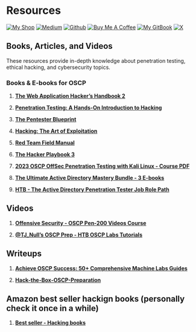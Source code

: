 # Resources

[![My Shop](https://img.shields.io/badge/My%20Shop-verylazytech-%23FFDD00?style=flat&logo=buy-me-a-coffee&logoColor=yellow)](https://buymeacoffee.com/verylazytech/extras)
[![Medium](https://img.shields.io/badge/Medium-%40verylazytech-%231572B6?style=flat&logo=medium&logoColor=white)](https://medium.com/@verylazytech)
[![Github](https://img.shields.io/badge/Github-verylazytech-%23181717?style=flat&logo=github&logoColor=white)](https://github.com/verylazytech)
[![Buy Me A Coffee](https://img.shields.io/badge/Buy%20Me%20A%20Coffee-verylazytech-%23FFDD00?style=flat&logo=buy-me-a-coffee&logoColor=yellow)](https://buymeacoffee.com/verylazytech)
[![My GitBook](https://img.shields.io/badge/My%20GitBook-VeryLazyTech-%23FFDD00?style=flat&logo=gitbook&logoColor=white)](https://www.verylazytech.com)
[![X](https://img.shields.io/twitter/url?url=https%3A%2F%2Fx.com%2Fverylazytech)](https://x.com/verylazytech)

## Books, Articles, and Videos

These resources provide in-depth knowledge about penetration testing, ethical hacking, and cybersecurity topics.

### Books & E-books for OSCP

1. **[The Web Application Hacker’s Handbook 2](https://buymeacoffee.com/verylazytech/e/304591)**  

2. **[Penetration Testing: A Hands-On Introduction to Hacking](https://buymeacoffee.com/verylazytech/e/304596)**  
  
3. **[The Pentester Blueprint](https://buymeacoffee.com/verylazytech/e/304619)**  
  
4. **[Hacking: The Art of Exploitation](https://buymeacoffee.com/verylazytech/e/304623)**  

5. **[Red Team Field Manual](https://buymeacoffee.com/verylazytech/e/304597)**  

6. **[The Hacker Playbook 3](https://buymeacoffee.com/verylazytech/e/304599)**  

7. **[2023 OSCP OffSec Penetration Testing with Kali Linux - Course PDF](https://buymeacoffee.com/verylazytech/e/271180)**  

8. **[The Ultimate Active Directory Mastery Bundle - 3 E-books](https://buymeacoffee.com/verylazytech/e/267817)**

9. **[HTB - The Active Directory Penetration Tester Job Role Path](https://buymeacoffee.com/verylazytech/e/340710)**
    
 
 ## Videos

 1. **[Offensive Security - OSCP Pen-200 Videos Course](https://buymeacoffee.com/verylazytech/e/329692)**
 
 2. **[@TJ_Null’s OSCP Prep - HTB OSCP Labs Tutorials](https://www.youtube.com/playlist?list=PLidcsTyj9JXK-fnabFLVEvHinQ14Jy5tf)**


## Writeups

1. **[Achieve OSCP Success: 50+ Comprehensive Machine Labs Guides](https://buymeacoffee.com/verylazytech/e/258801)**
  
2. **[Hack-the-Box-OSCP-Preparation](https://github.com/rkhal101/Hack-the-Box-OSCP-Preparation)**

## Amazon best seller hackign books (personally check it once in a while)
1) **[Best seller - Hacking books](https://amzn.to/4gjPDRO)**



 
